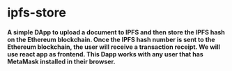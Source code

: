 # ipfs-store

#### A simple DApp to upload a document to IPFS and then store the IPFS hash on the Ethereum blockchain. Once the IPFS hash number is sent to the Ethereum blockchain, the user will receive a transaction receipt. We will use react app as frontend. This Dapp works with any user that has MetaMask installed in their browser.
